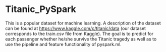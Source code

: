 # Titanic_PySpark
This is a popular dataset for machine learning. A description of the dataset can be found at https://www.kaggle.com/c/titanic/data (our dataset corresponds to the train.csv file from Kaggle). 
The goal is to predict for each passenger whether he/she survive the Titanic tragedy as well as to use the pipeline and feature functionality of pyspark.ml. 
